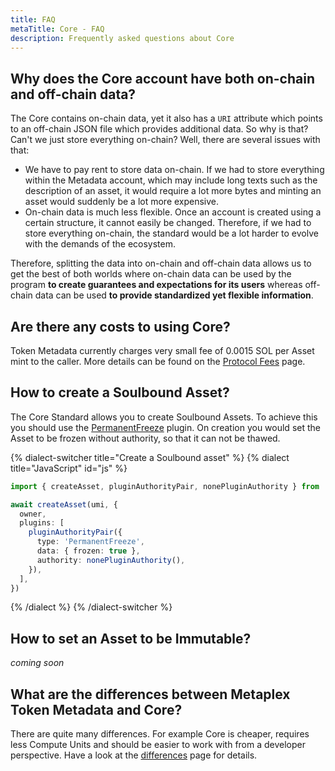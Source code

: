 ```yaml
---
title: FAQ
metaTitle: Core - FAQ
description: Frequently asked questions about Core
---
```


## Why does the Core account have both on-chain and off-chain data?

The Core contains on-chain data, yet it also has a `URI` attribute which points to an off-chain JSON file which provides additional data. So why is that? Can't we just store everything on-chain? Well, there are several issues with that:

- We have to pay rent to store data on-chain. If we had to store everything within the Metadata account, which may include long texts such as the description of an asset, it would require a lot more bytes and minting an asset would suddenly be a lot more expensive.
- On-chain data is much less flexible. Once an account is created using a certain structure, it cannot easily be changed. Therefore, if we had to store everything on-chain, the standard would be a lot harder to evolve with the demands of the ecosystem.

Therefore, splitting the data into on-chain and off-chain data allows us to get the best of both worlds where on-chain data can be used by the program **to create guarantees and expectations for its users** whereas off-chain data can be used **to provide standardized yet flexible information**.

## Are there any costs to using Core?

Token Metadata currently charges very small fee of 0.0015 SOL per Asset mint to the caller. More details can be found on the [Protocol Fees](/protocol-fees) page.

## How to create a Soulbound Asset?

The Core Standard allows you to create Soulbound Assets. To achieve this you should use the [PermanentFreeze](/core/plugins/permanent-freeze) plugin. On creation you would set the Asset to be frozen without authority, so that it can not be thawed. 

{% dialect-switcher title="Create a Soulbound asset" %}
{% dialect title="JavaScript" id="js" %}

```ts
import { createAsset, pluginAuthorityPair, nonePluginAuthority } from '@metaplex-foundation/mpl-core'

await createAsset(umi, {
  owner,
  plugins: [
    pluginAuthorityPair({
      type: 'PermanentFreeze',
      data: { frozen: true },
      authority: nonePluginAuthority(),
    }),
  ],
})
```

{% /dialect %}
{% /dialect-switcher %}

## How to set an Asset to be Immutable?

_coming soon_

## What are the differences between Metaplex Token Metadata and Core?

There are quite many differences. For example Core is cheaper, requires less Compute Units and should be easier to work with from a developer perspective. Have a look at the [differences](/core/tm-differences) page for details.
